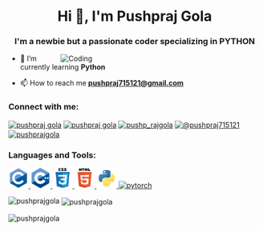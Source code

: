 <h1 align="center">Hi 👋, I'm Pushpraj Gola</h1>
<h3 align="center">I'm a newbie but a passionate coder specializing in PYTHON</h3>
<img align="right" alt="Coding" width="400" src="https://i.giphy.com/bGgsc5mWoryfgKBx1u.webp">


- 🌱 I’m currently learning **Python**

- 📫 How to reach me **pushpraj715121@gmail.com**

<h3 align="left">Connect with me:</h3>
<p align="left">
<a href="https://twitter.com/pushpraj gola" target="blank"><img align="center" src="https://raw.githubusercontent.com/rahuldkjain/github-profile-readme-generator/master/src/images/icons/Social/twitter.svg" alt="pushpraj gola" height="30" width="40" /></a>
<a href="https://linkedin.com/in/pushpraj gola" target="blank"><img align="center" src="https://raw.githubusercontent.com/rahuldkjain/github-profile-readme-generator/master/src/images/icons/Social/linked-in-alt.svg" alt="pushpraj gola" height="30" width="40" /></a>
<a href="https://instagram.com/pushp_rajgola" target="blank"><img align="center" src="https://raw.githubusercontent.com/rahuldkjain/github-profile-readme-generator/master/src/images/icons/Social/instagram.svg" alt="pushp_rajgola" height="30" width="40" /></a>
<a href="https://www.hackerrank.com/@pushpraj715121" target="blank"><img align="center" src="https://raw.githubusercontent.com/rahuldkjain/github-profile-readme-generator/master/src/images/icons/Social/hackerrank.svg" alt="@pushpraj715121" height="30" width="40" /></a>
<a href="https://www.leetcode.com/pushprajgola" target="blank"><img align="center" src="https://raw.githubusercontent.com/rahuldkjain/github-profile-readme-generator/master/src/images/icons/Social/leet-code.svg" alt="pushprajgola" height="30" width="40" /></a>
</p>

<h3 align="left">Languages and Tools:</h3>
<p align="left"> <a href="https://www.cprogramming.com/" target="_blank" rel="noreferrer"> <img src="https://raw.githubusercontent.com/devicons/devicon/master/icons/c/c-original.svg" alt="c" width="40" height="40"/> </a> <a href="https://www.w3schools.com/cpp/" target="_blank" rel="noreferrer"> <img src="https://raw.githubusercontent.com/devicons/devicon/master/icons/cplusplus/cplusplus-original.svg" alt="cplusplus" width="40" height="40"/> </a> <a href="https://www.w3schools.com/css/" target="_blank" rel="noreferrer"> <img src="https://raw.githubusercontent.com/devicons/devicon/master/icons/css3/css3-original-wordmark.svg" alt="css3" width="40" height="40"/> </a> <a href="https://www.w3.org/html/" target="_blank" rel="noreferrer"> <img src="https://raw.githubusercontent.com/devicons/devicon/master/icons/html5/html5-original-wordmark.svg" alt="html5" width="40" height="40"/> </a> <a href="https://www.python.org" target="_blank" rel="noreferrer"> <img src="https://raw.githubusercontent.com/devicons/devicon/master/icons/python/python-original.svg" alt="python" width="40" height="40"/> </a> <a href="https://pytorch.org/" target="_blank" rel="noreferrer"> <img src="https://www.vectorlogo.zone/logos/pytorch/pytorch-icon.svg" alt="pytorch" width="40" height="40"/> </a> </p>

<p><img align="left" src="https://github-readme-stats.vercel.app/api/top-langs?username=pushprajgola&show_icons=true&locale=en&layout=compact" alt="pushprajgola" /></p>

<p>&nbsp;<img align="center" src="https://github-readme-stats.vercel.app/api?username=pushprajgola&show_icons=true&locale=en" alt="pushprajgola" /></p>

<p><img align="center" src="https://github-readme-streak-stats.herokuapp.com/?user=pushprajgola&" alt="pushprajgola" /></p>
